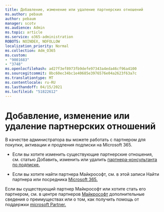 ```yaml
---
title: Добавление, изменение или удаление партнерских отношений
ms.author: pebaum
author: pebaum
manager: scotv
ms.audience: Admin
ms.topic: article
ms.service: o365-administration
ROBOTS: NOINDEX, NOFOLLOW
localization_priority: Normal
ms.collection: Adm_O365
ms.custom:
- "9001683"
- "3748"
ms.openlocfilehash: ad27f3ef8973fb9defe97343a4eda46cf96a4100
ms.sourcegitcommit: 8bc60ec34bc1e40685e3976576e04a2623f63a7c
ms.translationtype: MT
ms.contentlocale: ru-RU
ms.lasthandoff: 04/15/2021
ms.locfileid: "51822612"
---
```

# <a name="add-change-or-remove-a-partner-relationship"></a>Добавление, изменение или удаление партнерских отношений

В качестве администратора вы можете работать с партнером для покупки, активации и продления подписки на Microsoft 365. 

- Если вы хотите изменить существующие партнерские отношения, см. статью Добавить, изменить или удалить [партнера-консультанта по подписке.](https://docs.microsoft.com/microsoft-365/admin/misc/add-partner?view=o365-worldwide)

- Если вы хотите найти партнера Майкрософт, см. в этой записи Найти партнера или посредника [Microsoft 365.](https://docs.microsoft.com/microsoft-365/admin/manage/find-your-partner-or-reseller?view=o365-worldwide)

Если вы существующий партнер Майкрософт или хотите стать его партнером, см. в центре партнеров [Майкрософт](https://support.microsoft.com/help/4499930/partner-center-overview) дополнительные сведения о преимуществах или о том, как получить помощь от поддержки [microsoft Partner.](https://aka.ms/partnersupport)
